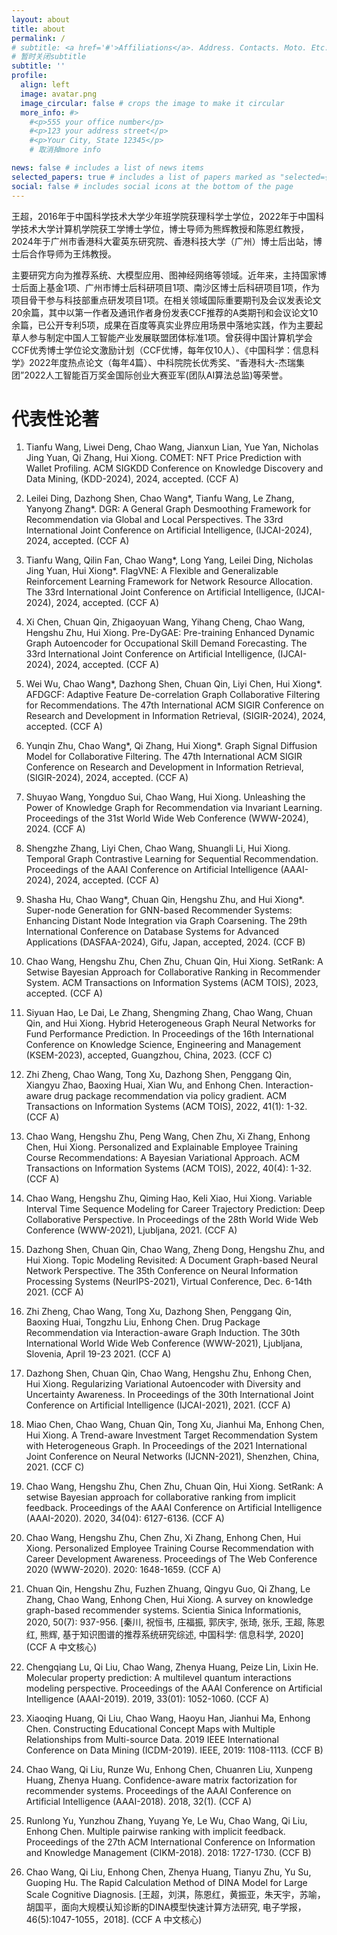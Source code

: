 ```yaml
---
layout: about
title: about
permalink: /
# subtitle: <a href='#'>Affiliations</a>. Address. Contacts. Moto. Etc.
# 暂时关闭subtitle
subtitle: ''
profile:
  align: left
  image: avatar.png
  image_circular: false # crops the image to make it circular
  more_info: #> 
    #<p>555 your office number</p>
    #<p>123 your address street</p>
    #<p>Your City, State 12345</p>
    # 取消掉more info

news: false # includes a list of news items
selected_papers: true # includes a list of papers marked as "selected={true}"
social: false # includes social icons at the bottom of the page
---
```


王超，2016年于中国科学技术大学少年班学院获理科学士学位，2022年于中国科学技术大学计算机学院获工学博士学位，博士导师为熊辉教授和陈恩红教授，2024年于广州市香港科大霍英东研究院、香港科技大学（广州）博士后出站，博士后合作导师为王炜教授。

主要研究方向为推荐系统、大模型应用、图神经网络等领域。近年来，主持国家博士后面上基金1项、广州市博士后科研项目1项、南沙区博士后科研项目1项，作为项目骨干参与科技部重点研发项目1项。在相关领域国际重要期刊及会议发表论文20余篇，其中以第一作者及通讯作者身份发表CCF推荐的A类期刊和会议论文10余篇，已公开专利5项，成果在百度等真实业界应用场景中落地实践，作为主要起草人参与制定中国人工智能产业发展联盟团体标准1项。曾获得中国计算机学会CCF优秀博士学位论文激励计划（CCF优博，每年仅10人）、《中国科学：信息科学》2022年度热点论文（每年4篇）、中科院院长优秀奖、“香港科大-杰瑞集团”2022人工智能百万奖金国际创业大赛亚军(团队AI算法总监)等荣誉。

# 代表性论著
1. Tianfu Wang, Liwei Deng, Chao Wang, Jianxun Lian, Yue Yan, Nicholas Jing Yuan, Qi Zhang, Hui Xiong. COMET: NFT Price Prediction with Wallet Profiling. ACM SIGKDD Conference on Knowledge Discovery and Data Mining, (KDD-2024), 2024, accepted. (CCF A)

2. Leilei Ding, Dazhong Shen, Chao Wang*, Tianfu Wang, Le Zhang, Yanyong Zhang*. DGR: A General Graph Desmoothing Framework for Recommendation via Global and Local Perspectives. The 33rd International Joint Conference on Artificial Intelligence, (IJCAI-2024), 2024, accepted. (CCF A)

3. Tianfu Wang, Qilin Fan, Chao Wang*, Long Yang, Leilei Ding, Nicholas Jing Yuan, Hui Xiong*. FlagVNE: A Flexible and Generalizable Reinforcement Learning Framework for Network Resource Allocation. The 33rd International Joint Conference on Artificial Intelligence, (IJCAI-2024), 2024, accepted. (CCF A)

4. Xi Chen, Chuan Qin, Zhigaoyuan Wang, Yihang Cheng, Chao Wang, Hengshu Zhu, Hui Xiong. Pre-DyGAE: Pre-training Enhanced Dynamic Graph Autoencoder for Occupational Skill Demand Forecasting. The 33rd International Joint Conference on Artificial Intelligence, (IJCAI-2024), 2024, accepted. (CCF A)

5. Wei Wu, Chao Wang*, Dazhong Shen, Chuan Qin, Liyi Chen, Hui Xiong*. AFDGCF: Adaptive Feature De-correlation Graph Collaborative Filtering for Recommendations. The 47th International ACM SIGIR Conference on Research and Development in Information Retrieval, (SIGIR-2024), 2024, accepted. (CCF A)

6. Yunqin Zhu, Chao Wang*, Qi Zhang, Hui Xiong*. Graph Signal Diffusion Model for Collaborative Filtering. The 47th International ACM SIGIR Conference on Research and Development in Information Retrieval, (SIGIR-2024), 2024, accepted. (CCF A)

7. Shuyao Wang, Yongduo Sui, Chao Wang, Hui Xiong. Unleashing the Power of Knowledge Graph for Recommendation via Invariant Learning. Proceedings of the 31st World Wide Web Conference (WWW-2024), 2024. (CCF A)

8. Shengzhe Zhang, Liyi Chen, Chao Wang, Shuangli Li, Hui Xiong. Temporal Graph Contrastive Learning for Sequential Recommendation. Proceedings of the AAAI Conference on Artificial Intelligence (AAAI-2024), 2024, accepted. (CCF A)

9. Shasha Hu, Chao Wang*, Chuan Qin, Hengshu Zhu, and Hui Xiong*. Super-node Generation for GNN-based Recommender Systems: Enhancing Distant Node Integration via Graph Coarsening. The 29th International Conference on Database Systems for Advanced Applications (DASFAA-2024), Gifu, Japan, accepted, 2024. (CCF B)

10. Chao Wang, Hengshu Zhu, Chen Zhu, Chuan Qin, Hui Xiong. SetRank: A Setwise Bayesian Approach for Collaborative Ranking in Recommender System. ACM Transactions on Information Systems (ACM TOIS), 2023, accepted. (CCF A)

11. Siyuan Hao, Le Dai, Le Zhang, Shengming Zhang, Chao Wang, Chuan Qin, and Hui Xiong. Hybrid Heterogeneous Graph Neural Networks for Fund Performance Prediction. In Proceedings of the 16th International Conference on Knowledge Science, Engineering and Management (KSEM-2023), accepted, Guangzhou, China, 2023. (CCF C)

12. Zhi Zheng, Chao Wang, Tong Xu, Dazhong Shen, Penggang Qin, Xiangyu Zhao, Baoxing Huai, Xian Wu, and Enhong Chen. Interaction-aware drug package recommendation via policy gradient. ACM Transactions on Information Systems (ACM TOIS), 2022, 41(1): 1-32. (CCF A)

13. Chao Wang, Hengshu Zhu, Peng Wang, Chen Zhu, Xi Zhang, Enhong Chen, Hui Xiong. Personalized and Explainable Employee Training Course Recommendations: A Bayesian Variational Approach. ACM Transactions on Information Systems (ACM TOIS), 2022, 40(4): 1-32. (CCF A)

14. Chao Wang, Hengshu Zhu, Qiming Hao, Keli Xiao, Hui Xiong. Variable Interval Time Sequence Modeling for Career Trajectory Prediction: Deep Collaborative Perspective. In Proceedings of the 28th World Wide Web Conference (WWW-2021), Ljubljana, 2021. (CCF A)

15. Dazhong Shen, Chuan Qin, Chao Wang, Zheng Dong, Hengshu Zhu, and Hui Xiong. Topic Modeling Revisited: A Document Graph-based Neural Network Perspective. The 35th Conference on Neural Information Processing Systems (NeurIPS-2021), Virtual Conference, Dec. 6-14th 2021. (CCF A)

16. Zhi Zheng, Chao Wang, Tong Xu, Dazhong Shen, Penggang Qin, Baoxing Huai, Tongzhu Liu, Enhong Chen. Drug Package Recommendation via Interaction-aware Graph Induction. The 30th International World Wide Web Conference (WWW-2021), Ljubljana, Slovenia, April 19-23 2021. (CCF A)

17. Dazhong Shen, Chuan Qin, Chao Wang, Hengshu Zhu, Enhong Chen, Hui Xiong. Regularizing Variational Autoencoder with Diversity and Uncertainty Awareness. In Proceedings of the 30th International Joint Conference on Artificial Intelligence (IJCAI-2021), 2021. (CCF A)

18. Miao Chen, Chao Wang, Chuan Qin, Tong Xu, Jianhui Ma, Enhong Chen, Hui Xiong. A Trend-aware Investment Target Recommendation System with Heterogeneous Graph. In Proceedings of the 2021 International Joint Conference on Neural Networks (IJCNN-2021), Shenzhen, China, 2021. (CCF C)

19. Chao Wang, Hengshu Zhu, Chen Zhu, Chuan Qin, Hui Xiong. SetRank: A setwise Bayesian approach for collaborative ranking from implicit feedback. Proceedings of the AAAI Conference on Artificial Intelligence (AAAI-2020). 2020, 34(04): 6127-6136. (CCF A)

20. Chao Wang, Hengshu Zhu, Chen Zhu, Xi Zhang, Enhong Chen, Hui Xiong. Personalized Employee Training Course Recommendation with Career Development Awareness. Proceedings of The Web Conference 2020 (WWW-2020). 2020: 1648-1659. (CCF A)

21. Chuan Qin, Hengshu Zhu, Fuzhen Zhuang, Qingyu Guo, Qi Zhang, Le Zhang, Chao Wang, Enhong Chen, Hui Xiong. A survey on knowledge graph-based recommender systems. Scientia Sinica Informationis, 2020, 50(7): 937-956. [秦川, 祝恒书, 庄福振, 郭庆宇, 张琦, 张乐, 王超, 陈恩红, 熊辉, 基于知识图谱的推荐系统研究综述, 中国科学: 信息科学, 2020] (CCF A 中文核心)

22. Chengqiang Lu, Qi Liu, Chao Wang, Zhenya Huang, Peize Lin, Lixin He. Molecular property prediction: A multilevel quantum interactions modeling perspective. Proceedings of the AAAI Conference on Artificial Intelligence (AAAI-2019). 2019, 33(01): 1052-1060. (CCF A)

23. Xiaoqing Huang, Qi Liu, Chao Wang, Haoyu Han, Jianhui Ma, Enhong Chen. Constructing Educational Concept Maps with Multiple Relationships from Multi-source Data. 2019 IEEE International Conference on Data Mining (ICDM-2019). IEEE, 2019: 1108-1113. (CCF B)

24. Chao Wang, Qi Liu, Runze Wu, Enhong Chen, Chuanren Liu, Xunpeng Huang, Zhenya Huang. Confidence-aware matrix factorization for recommender systems. Proceedings of the AAAI Conference on Artificial Intelligence (AAAI-2018). 2018, 32(1). (CCF A)

25. Runlong Yu, Yunzhou Zhang, Yuyang Ye, Le Wu, Chao Wang, Qi Liu, Enhong Chen. Multiple pairwise ranking with implicit feedback. Proceedings of the 27th ACM International Conference on Information and Knowledge Management (CIKM-2018). 2018: 1727-1730. (CCF B)

26. Chao Wang, Qi Liu, Enhong Chen, Zhenya Huang, Tianyu Zhu, Yu Su, Guoping Hu. The Rapid Calculation Method of DINA Model for Large Scale Cognitive Diagnosis. [王超，刘淇，陈恩红，黄振亚，朱天宇，苏喻，胡国平，面向大规模认知诊断的DINA模型快速计算方法研究, 电子学报，46(5):1047-1055，2018]. (CCF A 中文核心)
